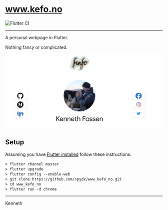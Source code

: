 # www.kefo.no

![Flutter CI](https://github.com/spydx/www_kefo_no/workflows/Flutter%20CI/badge.svg)

---
A personal webpage in Flutter.

Nothing fansy or complicated.

![](docs/img/preview.png)

## Setup

Assuming you have [Flutter installed](https://flutter.dev/docs/get-started/install) follow these instructions:

```
> flutter channel master
> flutter upgrade
> flutter config --enable-web
> git clone https://github.com/spydx/www_kefo_no.git
> cd www_kefo_no
> flutter run -d chrome
```

---

Kenneth